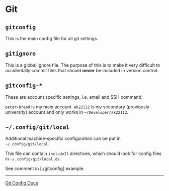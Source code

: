 # Git

## `gitconfig`

This is the main config file for all git settings.

## `gitignore`

This is a global ignore file. The purpose of this is to make it very difficult to
accidentally commit files that should **never** be included in version control.

## `gitconfig-*`

These are account specific settings, i.e. email and SSH command.

`peter-bread` is my main account.
`ak22112` is my secondary (previously university) account and only works in `~/Developer/ak22112`.

## `~/.config/git/local`

Additional machine-specific configuration can be put in `~/.config/git/local`.

This file can contain `includeIf` directives, which should look for config
files in `~/.config/git/local.d/`.

See comment in [./gitconfig] example.

---

[Git Config Docs](https://git-scm.com/docs/git-config)
